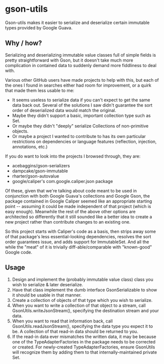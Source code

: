 # gson-utils

Gson-utils makes it easier to serialize and deserialize certain immutable types
provided by Google Guava.

## Why / how?

Serializing and deserializing immutable value classes full of simple fields
is pretty straightforward with Gson, but it doesn't take much more complication
in contained data to suddenly demand more fiddliness to deal with.

Various other GitHub users have made projects to help with this, but each of the
ones I found in searches either had room for improvement, or a quirk that made
them less usable to me:
* It seems useless to serialize data if you can't expect to get the same data 
back out.  Several of the solutions I saw didn't guarantee the sort order of 
deserialized data would match the original.
* Maybe they didn't support a basic, important collection type
such as Set.
* Or maybe they didn't "deeply" serialize Collections of non-primitive objects.
* Or maybe a project I wanted to contribute to has its own particular restrictions
on dependencies or language features (reflection, injection, annotations, etc.)

If you do want to look into the projects I browsed through, they are:
* acebaggins/gson-serializers
* dampcake/gson-immutable
* rharter/gson-autovalue
* google/caliper's com.google.caliper.json package

Of these, given that we're talking about code meant to be used in conjunction 
with both Google Guava's collections and Google Gson, the package contained in
Google Caliper seemed like an appropriate starting point -- assuming it could
be made independent of that project (which is easy enough).  Meanwhile the rest
of the above other options are architected so differently that it still sounded
like a better idea to create a new project rather than contribute changes to
an existing one.

So this project starts with Caliper's code as a basis, then strips away some 
of that package's less essential-looking dependencies, resolves the sort order 
guarantees issue, and adds support for ImmutableSet.  And all the while the 
"meat" of it is trivially diff-able/comparable with "known-good" Google code.

## Usage

1. Design and implement the (probably immutable value class) class you wish 
to serialize & later deserialize.
1. Have that class implement the dumb interface GsonSerializable to show it
should be usable in that manner.
1. Create a collection of objects of that type which you wish to serialize.
1. When you want to write a collection of that object to a stream, call
GsonUtils.writeJsonStream(), specifying the destination stream and your data.
1. When you want to read that information back, call 
GsonUtils.readJsonStream(),  specifying the data type you expect it to be.
A collection of that read-in data should be returned to you.
1. If the read-in data ever mismatches the written data, it may be because
one of the TypeAdapterFactories in the package needs to be corrected or
created.  For newly-created TypeAdapterFactories, ensure GsonUtils will
recognize them by adding them to that internally-maintained private Set.
